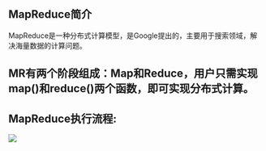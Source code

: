 ## MapReduce简介

MapReduce是一种分布式计算模型，是Google提出的，主要用于搜索领域，解决海量数据的计算问题。
## MR有两个阶段组成：Map和Reduce，用户只需实现map()和reduce()两个函数，即可实现分布式计算。
## MapReduce执行流程:
<img src='https://images2015.cnblogs.com/blog/1110462/201703/1110462-20170330105300154-129489662.png'>